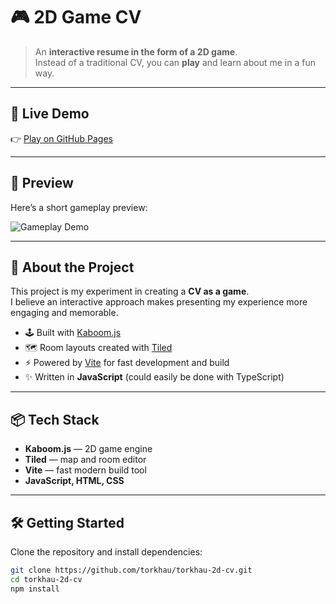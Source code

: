 # 🎮 2D Game CV

> An **interactive resume in the form of a 2D game**.  
> Instead of a traditional CV, you can **play** and learn about me in a fun way.

---

## 🔗 Live Demo
👉 [Play on GitHub Pages](https://torkhau.github.io/torkhau-2d-cv/)  

---

## 🎥 Preview
Here’s a short gameplay preview:

![Gameplay Demo](https://github.com/user-attachments/assets/f401ab8b-f22d-4d94-95a3-20a3a7202baf)

---

## 🚀 About the Project
This project is my experiment in creating a **CV as a game**.  
I believe an interactive approach makes presenting my experience more engaging and memorable.  

- 🕹️ Built with [Kaboom.js](https://kaboomjs.com/)  
- 🗺️ Room layouts created with [Tiled](https://www.mapeditor.org/)  
- ⚡ Powered by [Vite](https://vitejs.dev/) for fast development and build  
- ✨ Written in **JavaScript** (could easily be done with TypeScript)  

---

## 📦 Tech Stack
- **Kaboom.js** — 2D game engine  
- **Tiled** — map and room editor  
- **Vite** — fast modern build tool  
- **JavaScript, HTML, CSS**  

---

## 🛠️ Getting Started
Clone the repository and install dependencies:

```bash
git clone https://github.com/torkhau/torkhau-2d-cv.git
cd torkhau-2d-cv
npm install

